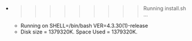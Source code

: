* >>>>>>>>> Running install.sh ...
  * Running on SHELL=/bin/bash VER=4.3.30(1)-release
  * Disk size = 1379320K. Space Used = 1379320K.
